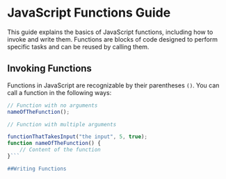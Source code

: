 # JavaScript Functions Guide

This guide explains the basics of JavaScript functions, including how to invoke and write them. Functions are blocks of code designed to perform specific tasks and can be reused by calling them.

## Invoking Functions

Functions in JavaScript are recognizable by their parentheses `()`. You can call a function in the following ways:

```javascript
// Function with no arguments
nameOfTheFunction();

// Function with multiple arguments

functionThatTakesInput("the input", 5, true);
function nameOfTheFunction() {
    // Content of the function
}```

##Writing Functions
